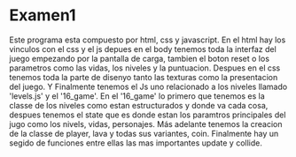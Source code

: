 # Examen1
Este programa esta compuesto por html, css y javascript. En el html hay los vinculos con el css y el js depues en el body tenemos toda la interfaz del juego empezando por la pantalla de carga, tambien el boton reset o los parametros como las vidas, los niveles y la puntuacion. Despues en el css tenemos toda la parte de disenyo tanto las texturas como la presentacion del juego. Y Finalmente tenemos el Js uno relacionado a los niveles llamado 'levels.js' y el '16_game'. En el '16_game' lo primero que tenemos es la classe de los niveles como estan estructurados y donde va cada cosa, despues tenemos el state que es donde estan los paramtros principales del jugo como los nivels, vidas, personajes. Más adelante tenemos la creacion de la classe de player, lava y todas sus variantes, coin. Finalmente hay un segido de funciones entre ellas las mas importantes update y collide.

